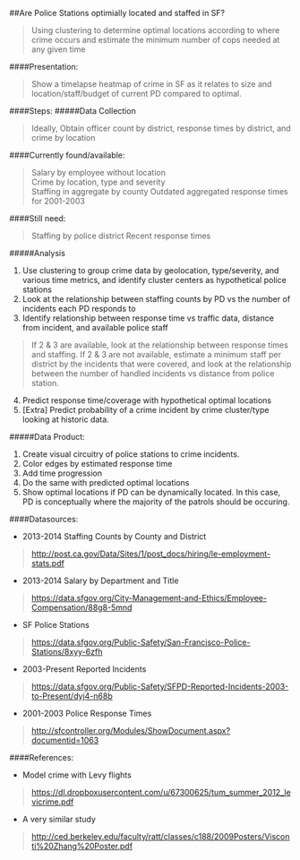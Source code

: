 ##Are Police Stations optimially located and staffed in SF?
>Using clustering to determine optimal locations according to where crime occurs and estimate the minimum number of cops needed at any given time

####Presentation:  
>Show a timelapse heatmap of crime in SF as it relates to size and location/staff/budget of current PD compared to optimal.

####Steps:
#####Data Collection
> Ideally, Obtain officer count by district, response times by district, and crime by location

####Currently found/available:  
>Salary by employee without location  
>Crime by location, type and severity  
>Staffing in aggregate by county
>Outdated aggregated response times for 2001-2003

####Still need:
>Staffing by police district
>Recent response times

#####Analysis  
1. Use clustering to group crime data by geolocation, type/severity, and various time metrics, and identify cluster centers as hypothetical police stations
2. Look at the relationship between staffing counts by PD vs the number of incidents each PD responds to
3. Identify relationship between response time vs traffic data, distance from incident, and available police staff  
>If 2 & 3 are available, look at the relationship between response times and staffing.
>If 2 & 3 are not available, estimate a minimum staff per district by the incidents that were covered, and look at the relationship between the number of handled incidents vs distance from police station.
4. Predict response time/coverage with hypothetical optimal locations
5. [Extra] Predict probability of a crime incident by crime cluster/type looking at historic data.

#####Data Product:  
1. Create visual circuitry of police stations to crime incidents.
2. Color edges by estimated response time
3. Add time progression
4. Do the same with predicted optimal locations
5. Show optimal locations if PD can be dynamically located. In this case, PD is conceptually where the majority of the patrols should be occuring.

####Datasources:
* 2013-2014 Staffing Counts by County and District  
>http://post.ca.gov/Data/Sites/1/post_docs/hiring/le-employment-stats.pdf
* 2013-2014 Salary by Department and Title  
>https://data.sfgov.org/City-Management-and-Ethics/Employee-Compensation/88g8-5mnd
* SF Police Stations  
>https://data.sfgov.org/Public-Safety/San-Francisco-Police-Stations/8xyy-6zfh
* 2003-Present Reported Incidents  
>https://data.sfgov.org/Public-Safety/SFPD-Reported-Incidents-2003-to-Present/dyj4-n68b  
* 2001-2003 Police Response Times
>http://sfcontroller.org/Modules/ShowDocument.aspx?documentid=1063

####References:
* Model crime with Levy flights
>https://dl.dropboxusercontent.com/u/67300625/tum_summer_2012_levicrime.pdf
* A very similar study
>http://ced.berkeley.edu/faculty/ratt/classes/c188/2009Posters/Visconti%20Zhang%20Poster.pdf
